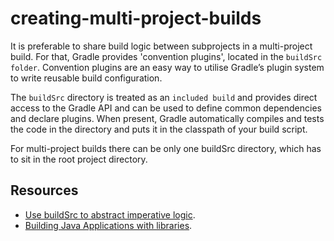 # creating-multi-project-builds

It is preferable to share build logic between subprojects in a multi-project build. For that, Gradle provides 'convention plugins', located in the `buildSrc folder`. Convention plugins are an easy way to utilise Gradle’s plugin system to write reusable build configuration.

The `buildSrc` directory is treated as an `included build` and provides direct access to the Gradle API and can be used to define common dependencies and declare plugins. When present, Gradle automatically compiles and tests the code in the directory and puts it in the classpath of your build script.

For multi-project builds there can be only one buildSrc directory, which has to sit in the root project directory. 

## Resources

* [Use buildSrc to abstract imperative logic](https://docs.gradle.org/current/userguide/organizing_gradle_projects.html#sec:build_sources).
* [Building Java Applications with libraries](https://docs.gradle.org/current/samples/sample_building_java_applications_multi_project.html).